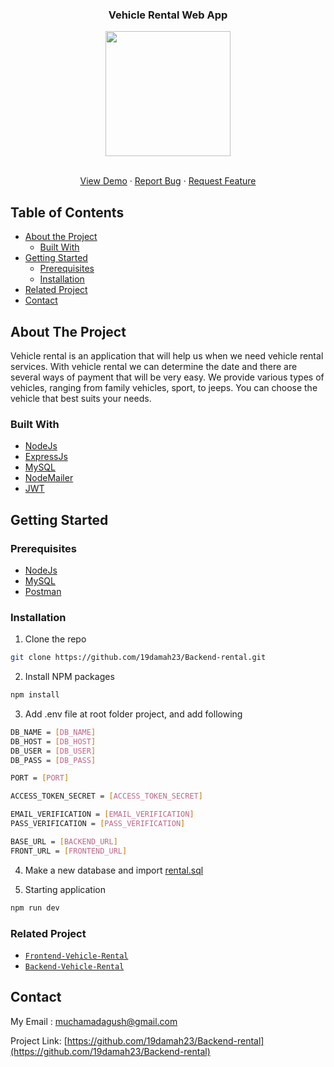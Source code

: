 <p align="center">

  <h3 align="center">Vehicle Rental Web App</h3>
  <p align="center">
    <image align="center" width="200" src='./screenshots/logo.png' />
  </p>

  <p align="center">
    <br />
    <a href="https://vehicle-rental.muchamadagushermawan.online/">View Demo</a>
    ·
    <a href="https://github.com/19damah23/Backend-rental/issues">Report Bug</a>
    ·
    <a href="https://github.com/19damah23/Backend-rental/issues">Request Feature</a>
  </p>
</p>



<!-- TABLE OF CONTENTS -->
## Table of Contents

* [About the Project](#about-the-project)
  * [Built With](#built-with)
* [Getting Started](#getting-started)
  * [Prerequisites](#prerequisites)
  * [Installation](#installation)
* [Related Project](#related-project)
* [Contact](#contact)



<!-- ABOUT THE PROJECT -->
## About The Project


Vehicle rental is an application that will help us when we need vehicle rental services. With vehicle rental we can determine the date and there are several ways of payment that will be very easy. We provide various types of vehicles, ranging from family vehicles, sport, to jeeps. You can choose the vehicle that best suits your needs.

### Built With

* [NodeJs](https://nodejs.org/)
* [ExpressJs](http://expressjs.com/)
* [MySQL](https://www.mysql.com/)
* [NodeMailer](https://nodemailer.com/)
* [JWT](https://jwt.io/)


<!-- GETTING STARTED -->
## Getting Started

### Prerequisites
* [NodeJs](https://nodejs.org/)
* [MySQL](https://www.mysql.com/)
* [Postman](https://www.postman.com/)

### Installation

1. Clone the repo
```sh
git clone https://github.com/19damah23/Backend-rental.git
```
2. Install NPM packages
```sh
npm install
```
3. Add .env file at root folder project, and add following
```sh
DB_NAME = [DB_NAME]
DB_HOST = [DB_HOST]
DB_USER = [DB_USER]
DB_PASS = [DB_PASS]

PORT = [PORT]

ACCESS_TOKEN_SECRET = [ACCESS_TOKEN_SECRET]

EMAIL_VERIFICATION = [EMAIL_VERIFICATION]
PASS_VERIFICATION = [PASS_VERIFICATION]

BASE_URL = [BACKEND_URL]
FRONT_URL = [FRONTEND_URL]
```

4. Make a new database and import [rental.sql](https://drive.google.com/file/d/1B9S9-WziXX5Z-5Z-8Ra3HSM1WAom5FUQ/view?usp=sharing)

5. Starting application
```sh
npm run dev
```

### Related Project
* [`Frontend-Vehicle-Rental`](https://github.com/19damah23/vehicle-rental)
* [`Backend-Vehicle-Rental`](https://github.com/19damah23/Backend-rental)

## Contact
My Email : muchamadagush@gmail.com

Project Link: [https://github.com/19damah23/Backend-rental](https://github.com/19damah23/Backend-rental)